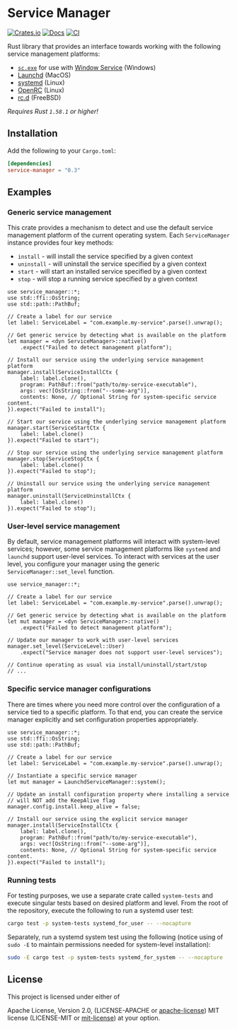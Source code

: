 # Service Manager

[![Crates.io][crates_img]][crates_lnk]
[![Docs][docs_img]][docs_lnk]
[![CI][ci_img]][ci_lnk]

[ci_img]: https://github.com/chipsenkbeil/service-manager-rs/actions/workflows/ci.yml/badge.svg
[ci_lnk]: https://github.com/chipsenkbeil/service-manager-rs/actions/workflows/ci.yml

[crates_img]: https://img.shields.io/crates/v/service-manager.svg
[crates_lnk]: https://crates.io/crates/service-manager

[docs_img]: https://docs.rs/service-manager/badge.svg
[docs_lnk]: https://docs.rs/service-manager

Rust library that provides an interface towards working with the
following service management platforms:

* [`sc.exe`](https://docs.microsoft.com/en-us/previous-versions/windows/it-pro/windows-server-2012-r2-and-2012/cc754599(v=ws.11)) for use with [Window Service](https://en.wikipedia.org/wiki/Windows_service) (Windows)
* [Launchd](https://en.wikipedia.org/wiki/Launchd) (MacOS)
* [systemd](https://en.wikipedia.org/wiki/Systemd) (Linux)
* [OpenRC](https://en.wikipedia.org/wiki/OpenRC) (Linux)
* [rc.d](https://en.wikipedia.org/wiki/Init#Research_Unix-style/BSD-style) (FreeBSD)

_Requires Rust `1.58.1` or higher!_

## Installation

Add the following to your `Cargo.toml`:

```toml
[dependencies]
service-manager = "0.3"
```

## Examples

### Generic service management

This crate provides a mechanism to detect and use the default service
management platform of the current operating system. Each `ServiceManager`
instance provides four key methods:

* `install` - will install the service specified by a given context
* `uninstall` - will uninstall the service specified by a given context
* `start` - will start an installed service specified by a given context
* `stop` - will stop a running service specified by a given context

```rust,no_run
use service_manager::*;
use std::ffi::OsString;
use std::path::PathBuf;

// Create a label for our service
let label: ServiceLabel = "com.example.my-service".parse().unwrap();

// Get generic service by detecting what is available on the platform
let manager = <dyn ServiceManager>::native()
    .expect("Failed to detect management platform");

// Install our service using the underlying service management platform
manager.install(ServiceInstallCtx {
    label: label.clone(),
    program: PathBuf::from("path/to/my-service-executable"),
    args: vec![OsString::from("--some-arg")],
    contents: None, // Optional String for system-specific service content.
}).expect("Failed to install");

// Start our service using the underlying service management platform
manager.start(ServiceStartCtx {
    label: label.clone()
}).expect("Failed to start");

// Stop our service using the underlying service management platform
manager.stop(ServiceStopCtx {
    label: label.clone()
}).expect("Failed to stop");

// Uninstall our service using the underlying service management platform
manager.uninstall(ServiceUninstallCtx {
    label: label.clone()
}).expect("Failed to stop");
```

### User-level service management

By default, service management platforms will interact with system-level
services; however, some service management platforms like `systemd` and
`launchd` support user-level services. To interact with services at the
user level, you configure your manager using the generic
`ServiceManager::set_level` function.

```rust,no_run
use service_manager::*;

// Create a label for our service
let label: ServiceLabel = "com.example.my-service".parse().unwrap();

// Get generic service by detecting what is available on the platform
let mut manager = <dyn ServiceManager>::native()
    .expect("Failed to detect management platform");

// Update our manager to work with user-level services
manager.set_level(ServiceLevel::User)
    .expect("Service manager does not support user-level services");

// Continue operating as usual via install/uninstall/start/stop
// ...
```

### Specific service manager configurations

There are times where you need more control over the configuration of a
service tied to a specific platform. To that end, you can create the service
manager explicitly and set configuration properties appropriately.

```rust,no_run
use service_manager::*;
use std::ffi::OsString;
use std::path::PathBuf;

// Create a label for our service
let label: ServiceLabel = "com.example.my-service".parse().unwrap();

// Instantiate a specific service manager
let mut manager = LaunchdServiceManager::system();

// Update an install configuration property where installing a service
// will NOT add the KeepAlive flag
manager.config.install.keep_alive = false;

// Install our service using the explicit service manager
manager.install(ServiceInstallCtx {
    label: label.clone(),
    program: PathBuf::from("path/to/my-service-executable"),
    args: vec![OsString::from("--some-arg")],
    contents: None, // Optional String for system-specific service content.
}).expect("Failed to install");
```

### Running tests

For testing purposes, we use a separate crate called `system-tests` and
execute singular tests based on desired platform and level. From the root of
the repository, execute the following to run a systemd user test:

```bash
cargo test -p system-tests systemd_for_user -- --nocapture
```

Separately, run a systemd system test using the following (notice using of
`sudo -E` to maintain permissions needed for system-level installation):

```bash
sudo -E cargo test -p system-tests systemd_for_system -- --nocapture
```

## License

This project is licensed under either of

Apache License, Version 2.0, (LICENSE-APACHE or
[apache-license][apache-license]) MIT license (LICENSE-MIT or
[mit-license][mit-license]) at your option.

[apache-license]: http://www.apache.org/licenses/LICENSE-2.0
[mit-license]: http://opensource.org/licenses/MIT
